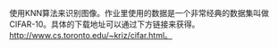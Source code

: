使用KNN算法来识别图像。作业里使用的数据是一个非常经典的数据集叫做CIFAR-10。具体的下载地址可以通过下方链接来获得。 http://www.cs.toronto.edu/~kriz/cifar.html。

